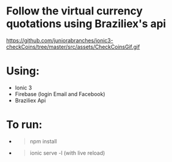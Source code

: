 # Follow the virtual currency quotations using Braziliex's api

https://github.com/juniorabranches/ionic3-checkCoins/tree/master/src/assets/CheckCoinsGif.gif

# Using:
* Ionic 3
* Firebase (login Email and Facebook)
* Braziliex Api

# To run:
* > npm install
* > ionic serve -l (with live reload)




